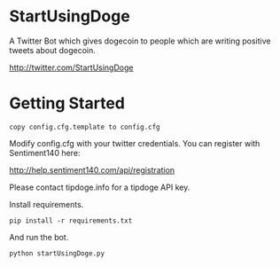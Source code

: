 StartUsingDoge
==============

A Twitter Bot which gives dogecoin to people which are writing positive tweets about dogecoin.

http://twitter.com/StartUsingDoge

# Getting Started

`copy config.cfg.template to config.cfg`

Modify config.cfg with your twitter credentials. You can register with Sentiment140 here:

http://help.sentiment140.com/api/registration

Please contact tipdoge.info for a tipdoge API key.

Install requirements.

`pip install -r requirements.txt`

And run the bot.

`python startUsingDoge.py`

